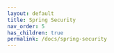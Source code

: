 ```yaml
---
layout: default
title: Spring Security
nav_order: 5
has_children: true
permalink: /docs/spring-security
---
```


